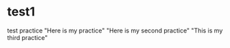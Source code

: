 # test1
test practice
"Here is my practice"
"Here is my second practice"
"This is my third practice"